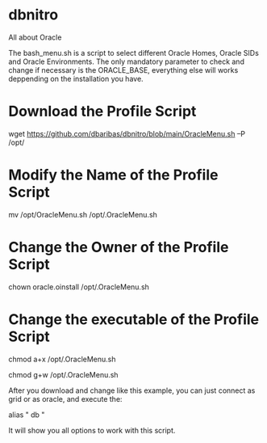 # dbnitro
All about Oracle

The bash_menu.sh is a script to select different Oracle Homes, Oracle SIDs and Oracle Environments.
The only mandatory parameter to check and change if necessary is the ORACLE_BASE, everything else will works deppending on the installation you have.

# Download the Profile Script

wget https://github.com/dbaribas/dbnitro/blob/main/OracleMenu.sh –P /opt/

# Modify the Name of the Profile Script

mv /opt/OracleMenu.sh /opt/.OracleMenu.sh

# Change the Owner of the Profile Script

chown oracle.oinstall /opt/.OracleMenu.sh

# Change the executable of the Profile Script

chmod a+x /opt/.OracleMenu.sh

chmod g+w /opt/.OracleMenu.sh

After you download and change like this example, you can just connect as grid or as oracle, and execute the:

alias " db "

It will show you all options to work with this script.

